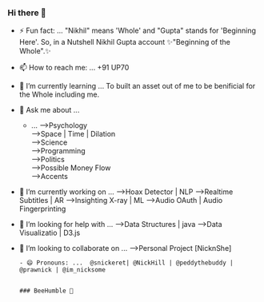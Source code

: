 ### Hi there 👋

- ⚡ Fun fact: ... "Nikhil" means 'Whole' and "Gupta" stands for 'Beginning Here'. 
  So, in a Nutshell Nikhil Gupta account ✨"Beginning of the Whole".✨

- 📫 How to reach me: ...  +91 UP70

- 🌱 I’m currently learning ... To built an asset out of me to be benificial for the Whole including me.

      

- 💬 Ask me about ...    
    - ...     -->Psychology                                                                                 
              -->Space | Time | Dilation                                                                      
              -->Science                                                                                 
              -->Programming                                                                             
              -->Politics                                                                               
              -->Possible Money Flow                                                                        
              -->Accents
    
    
- 🔭 I’m currently working on ...
      -->Hoax Detector        | NLP
      -->Realtime Subtitles   | AR
      -->Insighting X-ray     | ML
      -->Audio OAuth          | Audio Fingerprinting

- 🤔 I’m looking for help with ...
     -->Data Structures    | java
     -->Data Visualizatio  | D3.js
     
- 👯 I’m looking to collaborate on ...
      -->Personal Project [NicknShe] 
      
      - 😄 Pronouns: ...  @snickeret| @NickHill | @peddythebuddy | @prawnick | @im_nicksome
      
                                                                                                                                                 ### BeeHumble 👋

<!--
**Nickhill28/NickHill28** is a ✨ _special_ ✨ repository because its `README.md` (this file) appears on your GitHub profile.

Here are some ideas to get you started:

- 🔭 I’m currently working on ...
- 🌱 I’m currently learning ...
- 👯 I’m looking to collaborate on ...
- 🤔 I’m looking for help with ...
- 💬 Ask me about ...
- 📫 How to reach me: ...
- 😄 Pronouns: ...
- ⚡ Fun fact: ...
-->
